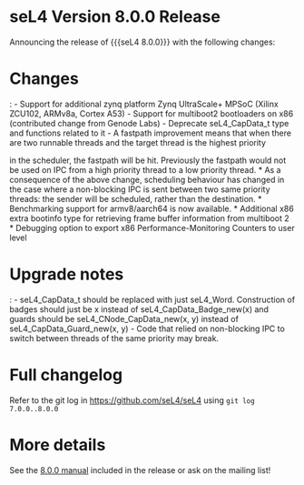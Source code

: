 # seL4 Version 8.0.0 Release
 Announcing the release of {{{seL4
8.0.0}}} with the following changes:

# Changes


:   -   Support for additional zynq platform Zynq UltraScale+ MPSoC
        (Xilinx ZCU102, ARMv8a, Cortex A53)
    -   Support for multiboot2 bootloaders on x86 (contributed change
        from Genode Labs)
    -   Deprecate seL4_CapData_t type and functions related to it
    -   A fastpath improvement means that when there are two runnable
        threads and the target thread is the highest priority

in the scheduler, the fastpath will be hit. Previously the fastpath
would not be used on IPC from a high priority thread to a low priority
thread. \* As a consequence of the above change, scheduling behaviour
has changed in the case where a non-blocking IPC is sent between two
same priority threads: the sender will be scheduled, rather than the
destination. \* Benchmarking support for armv8/aarch64 is now available.
\* Additional x86 extra bootinfo type for retrieving frame buffer
information from multiboot 2 \* Debugging option to export x86
Performance-Monitoring Counters to user level

# Upgrade notes


:   -   seL4_CapData_t should be replaced with just seL4_Word.
        Construction of badges should just be x instead
        of seL4_CapData_Badge_new(x) and guards should
        be seL4_CNode_CapData_new(x, y) instead
        of seL4_CapData_Guard_new(x, y)
    -   Code that relied on non-blocking IPC to switch between threads
        of the same priority may break.

# Full changelog
 Refer to the git log in
<https://github.com/seL4/seL4> using `git log 7.0.0..8.0.0`

# More details
 See the
[8.0.0 manual](http://sel4.systems/Info/Docs/seL4-manual-8.0.0.pdf) included in the release or ask on the mailing list!
